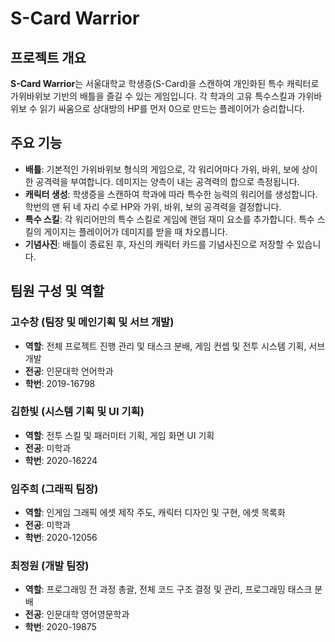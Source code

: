 # S-Card Warrior

## 프로젝트 개요

**S-Card Warrior**는 서울대학교 학생증(S-Card)을 스캔하여 개인화된 특수 캐릭터로 가위바위보 기반의 배틀을 즐길 수 있는 게임입니다. 각 학과의 고유 특수스킬과 가위바위보 수 읽기 싸움으로 상대방의 HP를 먼저 0으로 만드는 플레이어가 승리합니다.

## 주요 기능

- **배틀**: 기본적인 가위바위보 형식의 게임으로, 각 워리어마다 가위, 바위, 보에 상이한 공격력을 부여합니다. 데미지는 양측이 내는 공격력의 합으로 측정됩니다.
- **캐릭터 생성**: 학생증을 스캔하여 학과에 따라 특수한 능력의 워리어를 생성합니다. 학번의 맨 뒤 네 자리 수로 HP와 가위, 바위, 보의 공격력을 결정합니다.
- **특수 스킬**: 각 워리어만의 특수 스킬로 게임에 랜덤 재미 요소를 추가합니다. 특수 스킬의 게이지는 플레이어가 데미지를 받을 때 차오릅니다.
- **기념사진**: 배틀이 종료된 후, 자신의 캐릭터 카드를 기념사진으로 저장할 수 있습니다.

## 팀원 구성 및 역할

### 고수창 (팀장 및 메인기획 및 서브 개발)
- **역할**: 전체 프로젝트 진행 관리 및 태스크 분배, 게임 컨셉 및 전투 시스템 기획, 서브 개발
- **전공**: 인문대학 언어학과
- **학번**: 2019-16798

### 김한빛 (시스템 기획 및 UI 기획)
- **역할**: 전투 스킬 및 패러미터 기획, 게임 화면 UI 기획
- **전공**: 미학과
- **학번**: 2020-16224

### 임주희 (그래픽 팀장)
- **역할**: 인게임 그래픽 에셋 제작 주도, 캐릭터 디자인 및 구현, 에셋 목록화
- **전공**: 미학과
- **학번**: 2020-12056

### 최정원 (개발 팀장)
- **역할**: 프로그래밍 전 과정 총괄, 전체 코드 구조 결정 및 관리, 프로그래밍 태스크 분배
- **전공**: 인문대학 영어영문학과
- **학번**: 2020-19875
